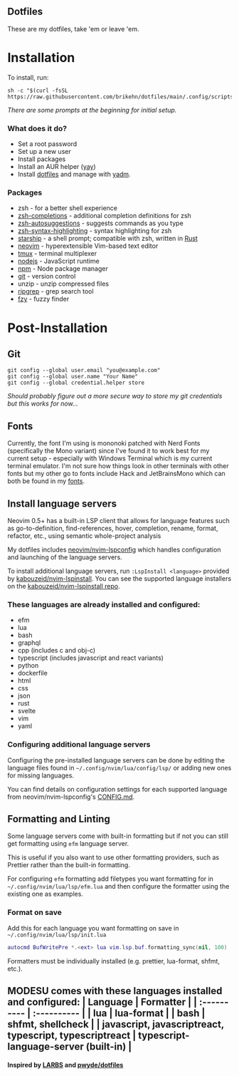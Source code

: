 ## Dotfiles

These are my dotfiles, take 'em or leave 'em.

# Installation

To install, run:
```console
sh -c "$(curl -fsSL https://raw.githubusercontent.com/brikehn/dotfiles/main/.config/scripts/bootstrap/install.sh)"
```

_There are some prompts at the beginning for initial setup._

### What does it do?
- Set a root password
- Set up a new user
- Install packages
- Install an AUR helper ([yay](https://github.com/Jguer/yay))
- Install [dotfiles](https://github.com/brikehn/dotfiles) and manage with [yadm](https://yadm.io).

### Packages
- zsh - for a better shell experience
- [zsh-completions](https://github.com/zsh-users/zsh-completions) - additional completion definitions for zsh
- [zsh-autosuggestions](https://github.com/zsh-users/zsh-autosuggestions) - suggests commands as you type
- [zsh-syntax-highlighting](https://github.com/zsh-users/zsh-syntax-highlighting) - syntax highlighting for zsh
- [starship](https://starship.rs) - a shell prompt; compatible with zsh, written in [Rust](https://rust-lang.org)
- [neovim](https://neovim.io) - hyperextensible Vim-based text editor
- [tmux](https://github.com/tmux/tmux) - terminal multiplexer
- [nodejs](https://nodejs.org) - JavaScript runtime
- [npm](https://www.npmjs.com/) - Node package manager
- [git](https://git-scm.com/) - version control
- unzip - unzip compressed files
- [ripgrep](https://github.com/BurntSushi/ripgrep) - grep search tool
- [fzy](https://github.com/jhawthorn/fzy) - fuzzy finder

# Post-Installation
## Git
```console
git config --global user.email "you@example.com"
git config --global user.name "Your Name"
git config --global credential.helper store
```
*Should probably figure out a more secure way to store my git credentials
but this works for now...*

## Fonts
Currently, the font I'm using is mononoki patched with Nerd Fonts (specifically the Mono variant) since I've found it to work best for my current setup - especially with Windows Terminal which is my current terminal emulator. I'm not sure how things look in other terminals with other fonts but my other go to fonts include Hack and JetBrainsMono which can both be found in my [fonts](https://github.com/brikehn/dotfiles/tree/main/.config/fonts).

## Install language servers
Neovim 0.5+ has a built-in LSP client that allows for language features such as
go-to-definition, find-references, hover, completion, rename, format, refactor, etc.,
using semantic whole-project analysis

My dotfiles includes [neovim/nvim-lspconfig](https://github.com/neovim/nvim-lspconfig)
which handles configuration and launching of the language servers.

To install additional language servers, run `:LspInstall <language>` provided by [kabouzeid/nvim-lspinstall](https://github.com/kabouzeid/nvim-lspinstall).
You can see the supported language installers on the [kabouzeid/nvim-lspinstall repo](https://github.com/kabouzeid/nvim-lspinstall#bundled-installers).

### These languages are already installed and configured:
* efm
* lua
* bash
* graphql
* cpp (includes c and obj-c)
* typescript (includes javascript and react variants)
* python
* dockerfile
* html
* css
* json
* rust
* svelte
* vim
* yaml

### Configuring additional language servers
Configuring the pre-installed language servers can be done by editing the language files found 
in `~/.config/nvim/lua/config/lsp/` or adding new ones for missing languages.

You can find details on configuration settings for each supported language from
neovim/nvim-lspconfig's [CONFIG.md](https://github.com/neovim/nvim-lspconfig/blob/master/CONFIG.md).

## Formatting and Linting
Some language servers come with built-in formatting but if not you can still get formatting using `efm` language server.

This is useful if you also want to use other formatting providers, such as Prettier rather than the built-in formatting.

For configuring `efm` formatting add filetypes you want formatting for in `~/.config/nvim/lua/lsp/efm.lua` and then configure the formatter using the existing one as examples.

### Format on save
Add this for each language you want formatting on save in `~/.config/nvim/lua/lsp/init.lua`
```lua
autocmd BufWritePre *.<ext> lua vim.lsp.buf.formatting_sync(nil, 100)
```

Formatters must be individually installed (e.g. prettier, lua-format, shfmt, etc.). 

MODESU comes with these languages installed and configured:
| Language    | Formatter                  |
| :---------- | :----------                |
| lua         | lua-format                 |
| bash        | shfmt, shellcheck          |
| javascript, javascriptreact, typescript, typescriptreact | typescript-language-server (built-in) |
----
#### Inspired by [LARBS](https://larbs.xyz) and [pwyde/dotfiles](https://github.com/pwyde/dotfiles)
